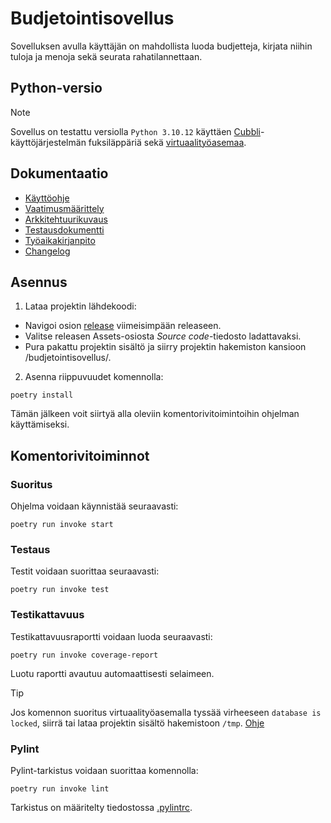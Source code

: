 # Budjetointisovellus
Sovelluksen avulla käyttäjän on mahdollista luoda budjetteja, kirjata niihin tuloja ja menoja sekä seurata rahatilannettaan. 

## Python-versio
> [!NOTE]
> Sovellus on testattu versiolla `Python 3.10.12` käyttäen [Cubbli](https://helpdesk.it.helsinki.fi/ohjeet/muut-ohjeet/cubbli-helsingin-yliopistossa)-käyttöjärjestelmän fuksiläppäriä sekä [virtuaalityöasemaa](https://vdi.helsinki.fi/). 

## Dokumentaatio
- [Käyttöohje](budjetointisovellus/dokumentaatio/kayttoohje.md)
- [Vaatimusmäärittely](budjetointisovellus/dokumentaatio/vaatimusmaarittely.md)
- [Arkkitehtuurikuvaus](budjetointisovellus/dokumentaatio/arkkitehtuuri.md)
- [Testausdokumentti](budjetointisovellus/dokumentaatio/testaus.md)
- [Työaikakirjanpito](budjetointisovellus/dokumentaatio/tuntikirjanpito.md)
- [Changelog](budjetointisovellus/dokumentaatio/changelog.md)

## Asennus

1. Lataa projektin lähdekoodi:
- Navigoi osion [release](https://github.com/kuosaton/ot-harjoitustyo/releases) viimeisimpään releaseen.
- Valitse releasen Assets-osiosta *Source code*-tiedosto ladattavaksi.
- Pura pakattu projektin sisältö ja siirry projektin hakemiston kansioon /budjetointisovellus/.
      
2. Asenna riippuvuudet komennolla:

```
poetry install
```

Tämän jälkeen voit siirtyä alla oleviin komentorivitoimintoihin ohjelman käyttämiseksi.

## Komentorivitoiminnot

### Suoritus
Ohjelma voidaan käynnistää seuraavasti:
```
poetry run invoke start
```
### Testaus
Testit voidaan suorittaa seuraavasti:
```
poetry run invoke test
```
### Testikattavuus
Testikattavuusraportti voidaan luoda seuraavasti:
```
poetry run invoke coverage-report
```
Luotu raportti avautuu automaattisesti selaimeen. 

> [!TIP]
> Jos komennon suoritus virtuaalityöasemalla tyssää virheeseen `database is locked`, siirrä tai lataa projektin sisältö hakemistoon `/tmp`. [Ohje](https://ohjelmistotekniikka-hy.github.io/python/toteutus#sqlite-tietokanta-lukkiutuminen-virtuaality%C3%B6asemalla)

### Pylint
Pylint-tarkistus voidaan suorittaa komennolla:
```
poetry run invoke lint
```
Tarkistus on määritelty tiedostossa [.pylintrc](budjetointisovellus/.pylintrc).
